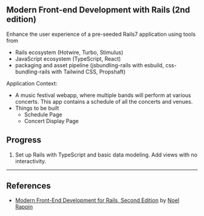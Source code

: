 ## Modern Front-end Development with Rails (2nd edition)

Enhance the user experience of a pre-seeded Rails7 application using tools from
- Rails ecosystem (Hotwire, Turbo, Stimulus)
- JavaScript ecosystem (TypeScript, React)
- packaging and asset pipeline (jsbundling-rails with esbuild, css-bundling-rails with Tailwind CSS, Propshaft)

Application Context:
- A music festival webapp, where multiple bands will perform at various concerts. This app contains a schedule of all the concerts and venues.
- Things to be built
  - Schedule Page
  - Concert Display Page

## Progress

1. Set up Rails with TypeScript and basic data modeling. Add views with no interactivity.

---

## References
- [Modern Front-End Development for Rails, Second Edition](https://pragprog.com/titles/nrclient2/modern-front-end-development-for-rails-second-edition) by [Noel Rappin](https://twitter.com/noelrap)
